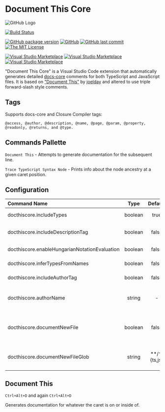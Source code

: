 # Document This Core

![GitHub Logo](/images/icon.png)

[![Build Status](https://travis-ci.org/alburdette619/vscode-docthis-core.svg?branch=master)](https://travis-ci.org/alburdette619/vscode-docthis-core)

[![GitHub package version](https://img.shields.io/github/package-json/v/alburdette619/vscode-docthis-core.svg)]()  [![GitHub](https://img.shields.io/github/issues/alburdette619/vscode-docthis-core.svg?style=flat-square)](https://github.com/alburdette619/vscode-docthis-core/issues)  [![GitHub last commit](https://img.shields.io/github/last-commit/alburdette619/vscode-docthis-core.svg)]()  [![The MIT License](https://img.shields.io/badge/license-MIT-orange.svg?style=flat-square)](http://opensource.org/licenses/MIT)

[![Visual Studio Marketplace](https://img.shields.io/vscode-marketplace/v/alburdette619.docthis-core.svg)]()  [![Visual Studio Marketplace](https://img.shields.io/vscode-marketplace/d/alburdette619.docthis-core.svg)]()  [![Visual Studio Marketplace](https://img.shields.io/vscode-marketplace/r/alburdette619.docthis-core.svg)]()

"Document This Core" is a Visual Studio Code extension that automatically generates detailed [docs-core](https://github.com/tjbenton/docs) comments for both TypeScript and JavaScript files.  It is based on ["Document This"](https://github.com/joelday/vscode-docthis) by [joelday](https://github.com/joelday) and altered to use triple forward-slash style comments.

## Tags

Supports docs-core and Closure Compiler tags:

```@access, @author, @description, @name, @page, @param, @property, @readonly, @returns, and @type.```

## Commands Pallette

`Document This` - Attempts to generate documentation for the subsequent line.

`Trace TypeScript Syntax Node` - Prints info about the node ancestry at a given caret position.

## Configuration

Command Name | Type | Default | Description
:--- | :---: | :---: | :---
docthiscore.includeTypes | boolean | true | When enabled, type information is added to comment tags
docthiscore.includeDescriptionTag | boolean | false | When enabled, JSDoc comments for functions and methods will include @description
docthiscore.enableHungarianNotationEvaluation | boolean | false | When enabled, hungarian notation will be used as a type hint
docthiscore.inferTypesFromNames | boolean | false |When enabled, will use names of params & methods as type hints
docthiscore.includeAuthorTag | boolean | false | When enabled, will add the @author tag
docthiscore.authorName | string | - |When docthiscore.includeAuthorTag is enabled, will add @author tag with this value
docthiscore.documentNewFile | boolean | false | When enabled, new files targeted by docthiscore.documentNewFileGlob will be created with a file level comment block
docthiscore.documentNewFileGlob | string | **/*.{ts,js} | A glob that determines which new files are documented. docthiscore.documentNewFile must be enabled

## Document This

`Ctrl+Alt+D` and again `Ctrl+Alt+D`

Generates documentation for whatever the caret is on or inside of.
